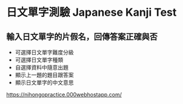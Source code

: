 # **日文單字測驗 Japanese Kanji Test**

## **輸入日文單字的片假名，回傳答案正確與否**

* 可選擇日文單字難度分級
* 可選擇日文單字種類
* 自選擇資料中隨意出題
* 顯示上一題的題目跟答案
* 顯示日文單字的中文意思

https://nihongopractice.000webhostapp.com/

